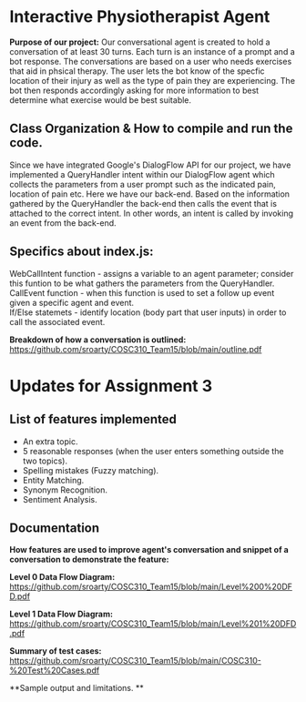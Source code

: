 # Interactive Physiotherapist Agent
**Purpose of our project:** Our conversational agent is created to hold a conversation of at least 30 turns. Each turn is an instance of a prompt and a bot response. The conversations are based on a user who needs exercises that aid in phsical therapy. The user lets the bot know of the specfic location of their injury as well as the type of pain they are experiencing. The bot then responds accordingly asking for more information to best determine what exercise would be best suitable.  

## Class Organization & How to compile and run the code.
Since we have integrated Google's DialogFlow API for our project, we have implemented a QueryHandler intent within our DialogFlow agent which collects the parameters from a user prompt such as the indicated pain, location of pain etc. Here we have our back-end. Based on the information gathered by the QueryHandler the back-end then calls the event that is attached to the correct intent. In other words, an intent is called by invoking an event from the back-end.

## Specifics about index.js:
WebCallIntent function - assigns a variable to an agent parameter; consider this funtion to be what gathers the parameters from the QueryHandler.  
CallEvent function - when this function is used to set a follow up event given a specific agent and event.  
If/Else statemets - identify location (body part that user inputs) in order to call the associated event.

**Breakdown of how a conversation is outlined:**
https://github.com/sroarty/COSC310_Team15/blob/main/outline.pdf

# Updates for Assignment 3
## List of features implemented
- An extra topic. 
- 5 reasonable responses (when the user enters something outside the two topics). 
- Spelling mistakes (Fuzzy matching). 
- Entity Matching. 
- Synonym Recognition. 
- Sentiment Analysis. 
## Documentation
**How features are used to improve agent's conversation and snippet of a conversation to demonstrate the feature:**

**Level 0 Data Flow Diagram:**
https://github.com/sroarty/COSC310_Team15/blob/main/Level%200%20DFD.pdf
  
**Level 1 Data Flow Diagram:**
https://github.com/sroarty/COSC310_Team15/blob/main/Level%201%20DFD.pdf 
  
**Summary of test cases:**
https://github.com/sroarty/COSC310_Team15/blob/main/COSC310-%20Test%20Cases.pdf

**Sample output and limitations. **
